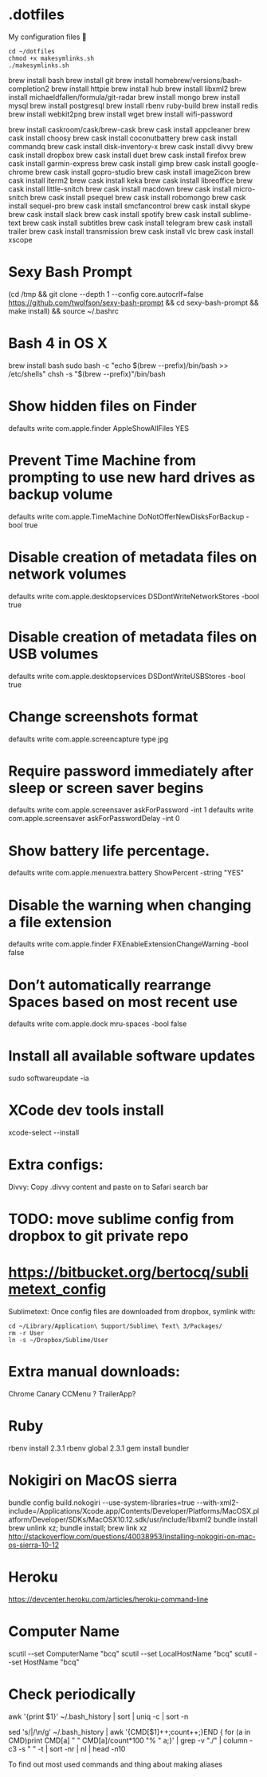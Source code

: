 # .dotfiles

My configuration files 📝

```
cd ~/dotfiles
chmod +x makesymlinks.sh
./makesymlinks.sh
```

brew install bash
brew install git
brew install homebrew/versions/bash-completion2
brew install httpie
brew install hub
brew install libxml2
brew install michaeldfallen/formula/git-radar
brew install mongo
brew install mysql
brew install postgresql
brew install rbenv ruby-build
brew install redis
brew install webkit2png
brew install wget
brew install wifi-password

brew install caskroom/cask/brew-cask
brew cask install appcleaner
brew cask install choosy
brew cask install coconutbattery
brew cask install commandq
brew cask install disk-inventory-x
brew cask install divvy
brew cask install dropbox
brew cask install duet
brew cask install firefox
brew cask install garmin-express
brew cask install gimp
brew cask install google-chrome
brew cask install gopro-studio
brew cask install image2icon
brew cask install iterm2
brew cask install keka
brew cask install libreoffice
brew cask install little-snitch
brew cask install macdown
brew cask install micro-snitch
brew cask install psequel
brew cask install robomongo
brew cask install sequel-pro
brew cask install smcfancontrol
brew cask install skype
brew cask install slack
brew cask install spotify
brew cask install sublime-text
brew cask install subtitles
brew cask install telegram
brew cask install trailer
brew cask install transmission
brew cask install vlc
brew cask install xscope


# Sexy Bash Prompt
(cd /tmp && git clone --depth 1 --config core.autocrlf=false https://github.com/twolfson/sexy-bash-prompt && cd sexy-bash-prompt && make install) && source ~/.bashrc

# Bash 4 in OS X
brew install bash
sudo bash -c "echo $(brew --prefix)/bin/bash >> /etc/shells"
chsh -s "$(brew --prefix)"/bin/bash

# Show hidden files on Finder
defaults write com.apple.finder AppleShowAllFiles YES

# Prevent Time Machine from prompting to use new hard drives as backup volume
defaults write com.apple.TimeMachine DoNotOfferNewDisksForBackup -bool true

# Disable creation of metadata files on network volumes
defaults write com.apple.desktopservices DSDontWriteNetworkStores -bool true

# Disable creation of metadata files on USB volumes
defaults write com.apple.desktopservices DSDontWriteUSBStores -bool true

# Change screenshots format
defaults write com.apple.screencapture type jpg

# Require password immediately after sleep or screen saver begins
defaults write com.apple.screensaver askForPassword -int 1
defaults write com.apple.screensaver askForPasswordDelay -int 0

# Show battery life percentage.
defaults write com.apple.menuextra.battery ShowPercent -string "YES"

# Disable the warning when changing a file extension
defaults write com.apple.finder FXEnableExtensionChangeWarning -bool false

# Don’t automatically rearrange Spaces based on most recent use
defaults write com.apple.dock mru-spaces -bool false

# Install all available software updates
sudo softwareupdate -ia

# XCode dev tools install
xcode-select --install

# Extra configs:

Divvy: Copy .divvy content and paste on to Safari search bar

# TODO: move sublime config from dropbox to git private repo
# https://bitbucket.org/bertocq/sublimetext_config
Sublimetext: Once config files are downloaded from dropbox, symlink with:
```
cd ~/Library/Application\ Support/Sublime\ Text\ 3/Packages/
rm -r User
ln -s ~/Dropbox/Sublime/User
```

# Extra manual downloads:
Chrome Canary
CCMenu ?
TrailerApp?

# Ruby
rbenv install 2.3.1
rbenv global 2.3.1
gem install bundler

# Nokigiri on MacOS sierra
bundle config build.nokogiri --use-system-libraries=true --with-xml2-include=/Applications/Xcode.app/Contents/Developer/Platforms/MacOSX.platform/Developer/SDKs/MacOSX10.12.sdk/usr/include/libxml2
bundle install
brew unlink xz; bundle install; brew link xz
http://stackoverflow.com/questions/40038953/installing-nokogiri-on-mac-os-sierra-10-12

# Heroku 
https://devcenter.heroku.com/articles/heroku-command-line

# Computer Name
scutil --set ComputerName "bcq"
scutil --set LocalHostName "bcq"
scutil --set HostName "bcq"

# Check periodically 
awk '{print $1}' ~/.bash_history | sort | uniq -c | sort -n

sed 's/|/\n/g' ~/.bash_history | awk '{CMD[$1]++;count++;}END { for (a in CMD)print CMD[a] " " CMD[a]/count*100 "% " a;}' | grep -v "./" | column -c3 -s " " -t | sort -nr | nl |  head -n10

To find out most used commands and thing about making aliases